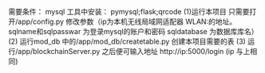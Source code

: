 需要条件：
mysql
工具中安装：
pymysql;flask;qrcode
(1)运行本项目 只需要打开/app/config.py 修改参数（ip为本机无线局域网适配器 WLAN:的地址。sqlname和sqlpasswar 为登录mysql的账户和密码 sqldatabase 为数据库库名）
(2) 运行mod_db 中的/app/mod_db/createtable.py 创建本项目需要的表
(3) 运行/app/blockchainServer.py 
之后便可输入地址 http://ip:5000/login (ip 与上相同)
